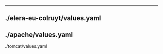 ------------------------------------
./elera-eu-colruyt/values.yaml
------------------------------------
./apache/values.yaml
------------------------------------
./tomcat/values.yaml
